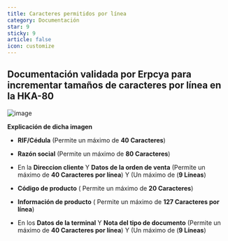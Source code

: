 ```yaml
---
title: Caracteres permitidos por línea
category: Documentación
star: 9
sticky: 9
article: false
icon: customize
---
```


 Documentación validada por Erpcya para incrementar tamaños de caracteres por línea en la HKA-80
-

![image](https://thefactoryhka.com/tfhkaBancoImagenesSitesNew/public/productos/hka80/images/15v_hka80medium.jpg)


**Explicación de dicha imagen**

 - **RIF/Cédula** (Permite un máximo de **40 Caracteres**)


- **Razón social** (Permite un máximo de **80 Caracteres**)

- En la **Direccion cliente** Y **Datos de la orden de venta** (Permite un máximo de **40 Caracteres por línea**) Y (Un máximo de (**9 Líneas**)

- **Código de producto** ( Permite un máximo de **20 Caracteres**)

- **Información de producto** ( Permite un máximo de **127 Caracteres por línea**)

- En los **Datos de la terminal** Y **Nota del tipo de documento**  (Permite un máximo de **40 Caracteres por línea**) Y (Un máximo de (**9 Líneas**)





